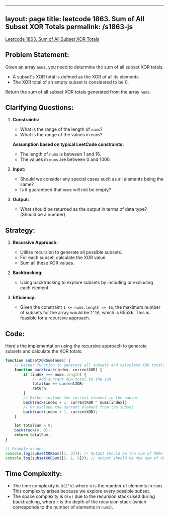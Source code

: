
---
layout: page
title: leetcode 1863. Sum of All Subset XOR Totals
permalink: /s1863-js
---
[Leetcode 1863. Sum of All Subset XOR Totals](https://algoadvance.github.io/algoadvance/l1863)
## Problem Statement:

Given an array `nums`, you need to determine the sum of all subset XOR totals.

- A subset's XOR total is defined as the XOR of all its elements.
- The XOR total of an empty subset is considered to be 0.

Return the sum of all subset XOR totals generated from the array `nums`.

## Clarifying Questions:

1. **Constraints:**
   - What is the range of the length of `nums`?
   - What is the range of the values in `nums`?

   **Assumption based on typical LeetCode constraints:**
   - The length of `nums` is between 1 and 16.
   - The values in `nums` are between 0 and 1000.

2. **Input:**
   - Should we consider any special cases such as all elements being the same?
   - Is it guaranteed that `nums` will not be empty?

3. **Output:**
   - What should be returned as the output in terms of data type? (Should be a number)

## Strategy:

1. **Recursive Approach:**
   - Utilize recursion to generate all possible subsets.
   - For each subset, calculate the XOR value.
   - Sum all these XOR values.

2. **Backtracking:**
   - Using backtracking to explore subsets by including or excluding each element.

3. **Efficiency:**
   - Given the constraint `1 <= nums.length <= 16`, the maximum number of subsets for the array would be `2^16`, which is 65536. This is feasible for a recursive approach.

## Code:

Here's the implementation using the recursive approach to generate subsets and calculate the XOR totals:

```javascript
function subsetXORSum(nums) {
    // Helper function to generate all subsets and calculate XOR totals
    function backtrack(index, currentXOR) {
        if (index === nums.length) {
            // Add current XOR total to the sum
            totalSum += currentXOR;
            return;
        }
        // Either include the current element in the subset
        backtrack(index + 1, currentXOR ^ nums[index]);
        // Or exclude the current element from the subset
        backtrack(index + 1, currentXOR);
    }

    let totalSum = 0;
    backtrack(0, 0);
    return totalSum;
}

// Example usage:
console.log(subsetXORSum([1, 3])); // Output should be the sum of XORs of all subsets of [1, 3]
console.log(subsetXORSum([5, 1, 6])); // Output should be the sum of XORs of all subsets of [5, 1, 6]
```

## Time Complexity:

- The time complexity is `O(2^n)` where `n` is the number of elements in `nums`. This complexity arises because we explore every possible subset.
- The space complexity is `O(n)` due to the recursion stack used during backtracking, where `n` is the depth of the recursion stack (which corresponds to the number of elements in `nums`).